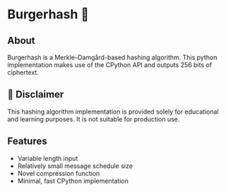 # Burgerhash 🍔

## About
Burgerhash is a Merkle–Damgård-based hashing algorithm. This python implementation makes use of the CPython API and outputs 256 bits of ciphertext.


##  🚨 Disclaimer
This hashing algorithm implementation is provided solely for educational and learning purposes. It is not suitable for production use.

## Features
- Variable length input
- Relatively small message schedule size
- Novel compression function
- Minimal, fast CPython implementation